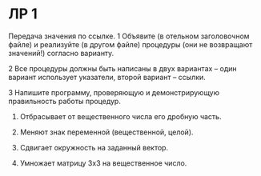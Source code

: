 # ЛР 1

Передача значения по ссылке.
1 Объявите (в отельном заголовочном файле) и реализуйте (в другом файле)
процедуры (они не возвращают значений!) согласно варианту.

2 Все процедуры должны быть написаны в двух вариантах – один вариант использует
указатели, второй вариант – ссылки.

3 Напишите программу, проверяющую и демонстрирующую правильность работы
процедур.

1. Отбрасывает от вещественного числа его дробную часть.

2. Меняют знак переменной (вещественной, целой).
 
3. Сдвигает окружность на заданный вектор.

4. Умножает матрицу 3x3 на вещественное число.
